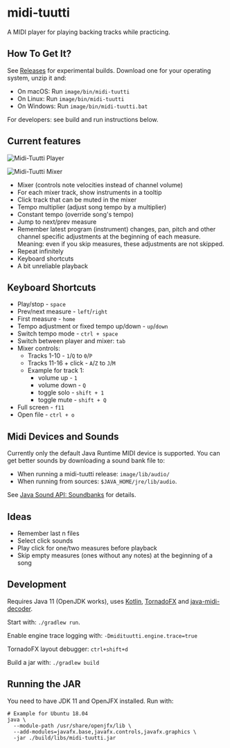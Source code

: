 # midi-tuutti

A MIDI player for playing backing tracks while practicing.


## How To Get It?

See [Releases](https://github.com/suniala/midi-tuutti/releases) for experimental builds. Download one for your operating system, unzip it and:

* On macOS: Run `image/bin/midi-tuutti`
* On Linux: Run `image/bin/midi-tuutti`
* On Windows: Run `image/bin/midi-tuutti.bat`

For developers: see build and run instructions below.


## Current features

![Midi-Tuutti Player](/doc/midi-tuutti-player-demo.png)

![Midi-Tuutti Mixer](/doc/midi-tuutti-mixer-demo.png)

* Mixer (controls note velocities instead of channel volume)
* For each mixer track, show instruments in a tooltip 
* Click track that can be muted in the mixer
* Tempo multiplier (adjust song tempo by a multiplier)
* Constant tempo (override song's tempo)
* Jump to next/prev measure
* Remember latest program (instrument) changes, pan, pitch and other channel specific adjustments at 
  the beginning of each measure. Meaning: even if you skip measures, these adjustments are not
  skipped.
* Repeat infinitely
* Keyboard shortcuts
* A bit unreliable playback

## Keyboard Shortcuts

* Play/stop - `space`
* Prev/next measure - `left`/`right`
* First measure - `home`
* Tempo adjustment or fixed tempo up/down -  `up`/`down`
* Switch tempo mode - `ctrl + space`
* Switch between player and mixer: `tab`
* Mixer controls:
  * Tracks 1-10 - `1`/`Q` to `0`/`P`
  * Tracks 11-16 + click - `A`/`Z` to `J`/`M`
  * Example for track 1:
    * volume up - `1`
    * volume down - `Q`
    * toggle solo - `shift + 1`
    * toggle mute - `shift + Q`
* Full screen - `f11`
* Open file - `ctrl + o`

## Midi Devices and Sounds
Currently only the default Java Runtime MIDI device is supported. You can get
better sounds by downloading a sound bank file to:

* When running a midi-tuutti release: `image/lib/audio/`
* When running from sources: `$JAVA_HOME/jre/lib/audio`.
 
See [Java Sound API: Soundbanks](https://www.oracle.com/technetwork/java/soundbanks-135798.html) for details.

## Ideas
* Remember last n files
* Select click sounds
* Play click for one/two measures before playback
* Skip empty measures (ones without any notes) at the beginning of a song

## Development
Requires Java 11 (OpenJDK works), uses [Kotlin](https://kotlinlang.org/), 
[TornadoFX](https://github.com/edvin/tornadofx) and [java-midi-decoder](https://github.com/suniala/java-midi-decoder).

Start with: `./gradlew run`.

Enable engine trace logging with: `-Dmidituutti.engine.trace=true`

TornadoFX layout debugger: `ctrl+shift+d`

Build a jar with: `./gradlew build`

## Running the JAR
You need to have JDK 11 and OpenJFX installed. Run with:
```
# Example for Ubuntu 18.04
java \
  --module-path /usr/share/openjfx/lib \
  --add-modules=javafx.base,javafx.controls,javafx.graphics \
  -jar ./build/libs/midi-tuutti.jar
```
